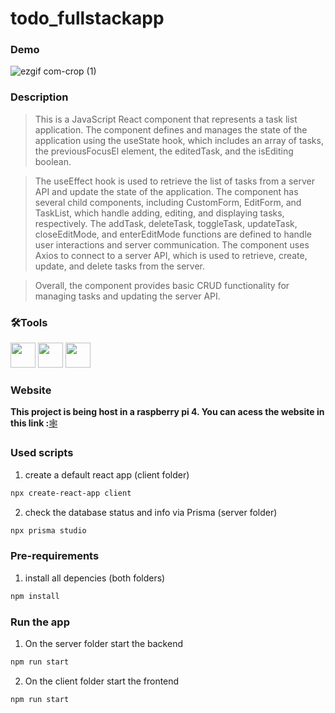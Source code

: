# todo_fullstackapp
### Demo
![ezgif com-crop (1)](https://github.com/joaopinto15/todo_fullstackapp/assets/86107009/8f614f41-3010-4da1-8868-12d55e7fff07)

### Description

  
>This is a JavaScript React component that represents a task list application.
>The component defines and manages the state of the application using the useState hook, which includes an array of tasks, the previousFocusEl element, the editedTask, and the isEditing boolean.

>The useEffect hook is used to retrieve the list of tasks from a server API and update the state of the application.
>The component has several child components, including CustomForm, EditForm, and TaskList, which handle adding, editing, and displaying tasks, respectively.
>The addTask, deleteTask, toggleTask, updateTask, closeEditMode, and enterEditMode functions are defined to handle user interactions and server communication.
>The component uses Axios to connect to a server API, which is used to retrieve, create, update, and delete tasks from the server.

>Overall, the component provides basic CRUD functionality for managing tasks and updating the server API.
### 🛠Tools
[<img src="https://cdn.jsdelivr.net/gh/devicons/devicon/icons/react/react-original-wordmark.svg" height='40'/>](https://reactjs.org/)
[<img src="https://cdn.jsdelivr.net/gh/devicons/devicon/icons/nodejs/nodejs-original.svg" height='40'/>](https://nodejs.org/en/)
[<img src="https://cdn.jsdelivr.net/gh/devicons/devicon/icons/sqlite/sqlite-original.svg" height='40' />](https://www.sqlite.org/index.html)
                              

### Website

__This project is being host in a raspberry pi 4. You can acess the website in this link :__[🕸️](http://joaopinto.zapto.org)

### Used scripts
1. create a default react app (client folder)
```bash
npx create-react-app client
```
2. check the database status and info via Prisma (server folder)
```bash
npx prisma studio
```
### Pre-requirements 
1. install all depencies (both folders)
```bash
npm install
```
### Run the app
1. On the server folder start the backend
```bash
npm run start
```
2. On the client folder start the frontend
```bash
npm run start
```
